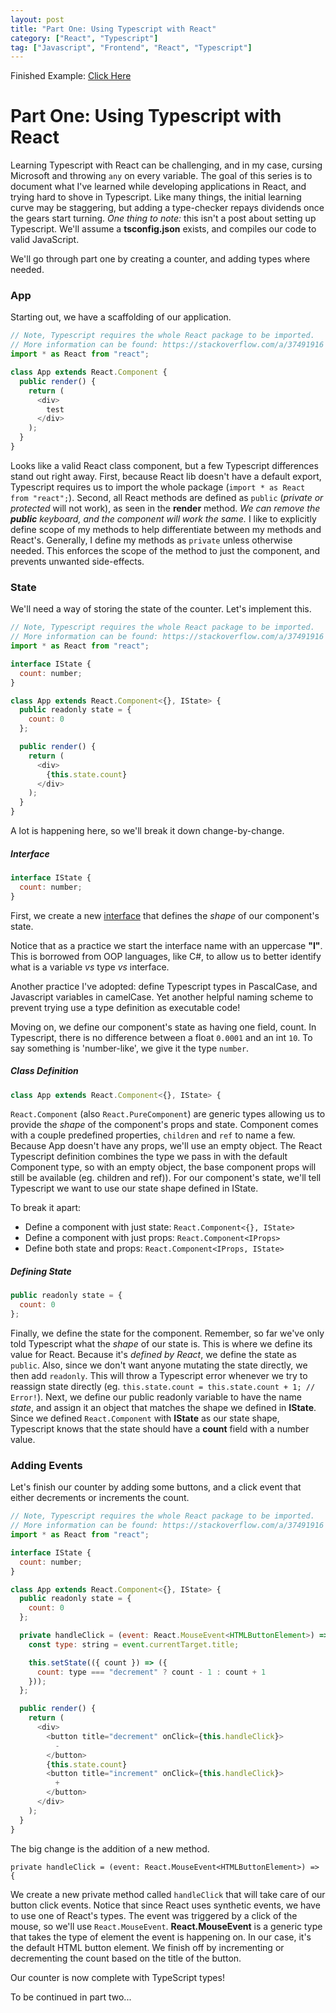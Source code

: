 ```yaml
---
layout: post
title: "Part One: Using Typescript with React"
category: ["React", "Typescript"]
tag: ["Javascript", "Frontend", "React", "Typescript"]
---
```


Finished Example: [Click Here](https://codesandbox.io/s/n3138x65p0?hidenavigation=1)

# Part One: Using Typescript with React

Learning Typescript with React can be challenging, and in my case, cursing Microsoft and throwing `any` on every variable. The goal of this series is to document what I've learned while developing applications in React, and trying hard to shove in Typescript. Like many things, the initial learning curve may be staggering, but adding a type-checker repays dividends once the gears start turning. *One thing to note:* this isn't a post about setting up Typescript. We'll assume a **tsconfig.json** exists, and compiles our code to valid JavaScript.

We'll go through part one by creating a counter, and adding types where needed.

### App

Starting out, we have a scaffolding of our application.

```js
// Note, Typescript requires the whole React package to be imported.
// More information can be found: https://stackoverflow.com/a/37491916
import * as React from "react";

class App extends React.Component {
  public render() {
    return (
      <div>
        test
      </div>
    );
  }
}
```

Looks like a valid React class component, but a few Typescript differences stand out right away. First, because React lib doesn't have a default export, Typescript requires us to import the whole package (`import * as React from "react";`). Second, all React methods are defined as `public` (*private or protected* will not work), as seen in the **render** method. *We can remove the **public** keyboard, and the component will work the same.* I like to explicitly define scope of my methods to help differentiate between my methods and React's. Generally, I define my methods as `private` unless otherwise needed. This enforces the scope of the method to just the component, and prevents unwanted side-effects.

### State

We'll need a way of storing the state of the counter. Let's implement this.

```js
// Note, Typescript requires the whole React package to be imported.
// More information can be found: https://stackoverflow.com/a/37491916
import * as React from "react";

interface IState {
  count: number;
}

class App extends React.Component<{}, IState> {
  public readonly state = {
    count: 0
  };

  public render() {
    return (
      <div>
        {this.state.count}
      </div>
    );
  }
}
```

A lot is happening here, so we'll break it down change-by-change.

##### Interface

```js
interface IState {
  count: number;
}
```

First, we create a new [interface](https://www.typescriptlang.org/docs/handbook/interfaces.html) that defines the *shape* of our component's state. 

Notice that as a practice we start the interface name with an uppercase **"I"**. This is borrowed from OOP languages, like C#, to allow us to better identify what is a variable *vs* type *vs* interface.

Another practice I've adopted: define Typescript types in PascalCase, and Javascript variables in camelCase. Yet another helpful naming scheme to prevent trying use a type definition as executable code!

Moving on, we define our component's state as having one field, count. In Typescript, there is no difference between a float `0.0001` and an int `10`. To say something is 'number-like', we give it the type `number`.

##### Class Definition

```js
class App extends React.Component<{}, IState> {
```

`React.Component` (also `React.PureComponent`) are generic types allowing us to provide the *shape* of the component's props and state. Component comes with a couple predefined properties, `children` and `ref` to name a few. Because App doesn't have any props, we'll use an empty object. The React Typescript definition combines the type we pass in with the default Component type, so with an empty object, the base component props will still be available (eg. children and ref)). For our component's state, we'll tell Typescript we want to use our state shape defined in IState.

To break it apart:
- Define a component with just state: `React.Component<{}, IState>`
- Define a component with just props: `React.Component<IProps>`
- Define both state and props: `React.Component<IProps, IState>`

##### Defining State

```js
public readonly state = {
  count: 0
};
```

Finally, we define the state for the component. Remember, so far we've only told Typescript what the *shape* of our state is. This is where we define its value for React. Because it's *defined by React*, we define the state as `public`. Also, since we don't want anyone mutating the state directly, we then add `readonly`. This will throw a Typescript error whenever we try to reassign state directly (eg. `this.state.count = this.state.count + 1; // Error!`). Next, we define our public readonly variable to have the name *state*, and assign it an object that matches the shape we defined in **IState**. Since we defined `React.Component` with **IState** as our state shape, Typescript knows that the state should have a **count** field with a number value.

### Adding Events

Let's finish our counter by adding some buttons, and a click event that either decrements or increments the count.

```js
// Note, Typescript requires the whole React package to be imported.
// More information can be found: https://stackoverflow.com/a/37491916
import * as React from "react";

interface IState {
  count: number;
}

class App extends React.Component<{}, IState> {
  public readonly state = {
    count: 0
  };

  private handleClick = (event: React.MouseEvent<HTMLButtonElement>) => {
    const type: string = event.currentTarget.title;

    this.setState(({ count }) => ({
      count: type === "decrement" ? count - 1 : count + 1
    }));
  };

  public render() {
    return (
      <div>
        <button title="decrement" onClick={this.handleClick}>
          -
        </button>
        {this.state.count}
        <button title="increment" onClick={this.handleClick}>
          +
        </button>
      </div>
    );
  }
}
```

The big change is the addition of a new method.

`private handleClick = (event: React.MouseEvent<HTMLButtonElement>) => {`

We create a new private method called `handleClick` that will take care of our button click events. Notice that since React uses synthetic events, we have to use one of React's types. The event was triggered by a click of the mouse, so we'll use `React.MouseEvent`. **React.MouseEvent** is a generic type that takes the type of element the event is happening on. In our case, it's the default HTML button element. We finish off by incrementing or decrementing the count based on the title of the button.

Our counter is now complete with TypeScript types!

To be continued in part two...